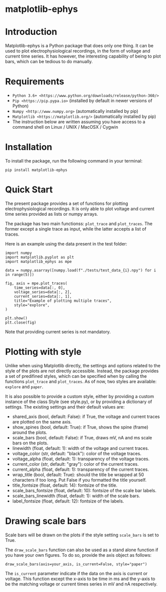 # matplotlib-ephys

Introduction
============

Matplotlib-ephys is a Python package that does only one thing. 
It can be used to plot electrophysiological recordings, in the form of voltage and current time series.
It has however, the interesting capability of being to plot bars, which can be tedious to do manually.

Requirements
============

* `Python 3.6+ <https://www.python.org/downloads/release/python-360/>`
* `Pip <https://pip.pypa.io>` (installed by default in newer versions of Python)
* `Numpy <http://www.numpy.org>` (automatically installed by pip)
* `Matplotlib <https://matplotlib.org/>` (automatically installed by pip)
* The instruction below are written assuming you have access to a command shell on Linux / UNIX / MacOSX / Cygwin

Installation
============

To install the package, run the following command in your terminal:
```
pip install matplotlib-ephys
```

Quick Start
===========

The present package provides a set of functions for plotting electrophysiological recordings.
It is only able to plot voltage and current time series provided as lists or numpy arrays.

The package has two main functionss: `plot_trace` and `plot_traces`.
The former except a single trace as input, while the latter accepts a list of traces.

Here is an example using the data present in the test folder:
```
import numpy
import matplotlib.pyplot as plt
import matplotlib_ephys as mpe

data = numpy.asarray([numpy.load(f"./tests/test_data_{i}.npy") for i in range(5)])

fig, axis = mpe.plot_traces(
    time_series=data[:, 0],
    voltage_series=data[:, 2],
    current_series=data[:, 1],
    title="Example of plotting multiple traces",
    style="explore",
)

plt.show()
plt.close(fig)
```

Note that providing current series is not mandatory.


Plotting with style
===========

Unlike when using Matplotlib directly, the settings and options related to the style of the plots are not directly accessible.
Instead, the package provides a set of predifined styles, which can be specified when by calling the functions `plot_trace` and `plot_traces`.
As of now, two styles are available: `explore` and `paper`.

It is also possible to provide a custom style, either by providing a custom instance of the class Style (see style.py), or by providing a dictionary of settings.
The existing settings and their default values are:
* shared_axis (bool, default: False): if True, the voltage and current traces are plotted on the same axis.
* show_spines (bool, default: True): if True, shows the spine (frame) around the plots.
* scale_bars (bool, default: False): if True, draws mV, nA and ms scale bars on the plots.
* linewidth (float, default: 1): width of the voltage and current traces.
* voltage_color (str, default: "black"): color of the voltage traces.
* voltage_alpha (float, default: 1): transparency of the voltage traces.
* current_color (str, default: "gray"): color of the current traces.
* current_alpha (float, default: 1): transparency of the current traces.
* wrap_title (bool, default: True): should the title be wrapped at 50 characters if too long. Put False if you formatted the title yourself.
* title_fontsize (float, default: 14): fontsize of the title.
* scale_bars_fontsize (float, default: 10): fontsize of the scale bar labels.
* scale_bars_linewidth (float, default: 1): width of the scale bars.
* label_fontsize (float, default: 12): fontsize of the labels.

Drawing scale bars
===========

Scale bars will be drawn on the plots if the style setting `scale_bars` is set to True.

The `draw_scale_bars` function can also be used as a stand alone function if you have your own figures. To do so, provide the axis object as follows:
```
draw_scale_bars(axis=your_axis, is_current=False, style="paper")
```
The `is_current` parameter indicate if the data on the axis is current or voltage.
This function except the x-axis to be time in ms and the y-axis to be the matching voltage or current times series in mV and nA respectively.
